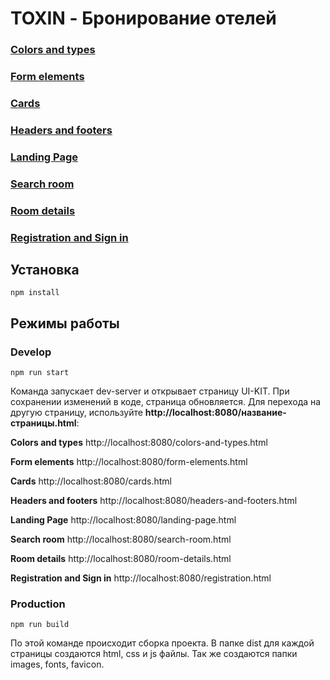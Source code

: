 # TOXIN - Бронирование отелей

### [Colors and types](https://bibigyl.github.io/FSD_task_2/colors-and-types)

### [Form elements](https://bibigyl.github.io/FSD_task_2/form-elements)

### [Cards](https://bibigyl.github.io/FSD_task_2/cards)

### [Headers and footers](https://bibigyl.github.io/FSD_task_2/headers-and-footers)

### [Landing Page](https://bibigyl.github.io/FSD_task_2/landing-page)

### [Search room](https://bibigyl.github.io/FSD_task_2/search-room)

### [Room details](https://bibigyl.github.io/FSD_task_2/room-details)

### [Registration and Sign in](https://bibigyl.github.io/FSD_task_2/registration)



## Установка
```
npm install
```

## Режимы работы

### Develop
```
npm run start
```
Команда запускает dev-server и открывает страницу UI-KIT. При сохранении изменений в коде, страница обновляется.
Для перехода на другую страницу, используйте **http://localhost:8080/название-страницы.html**:

**Colors and types**             http://localhost:8080/colors-and-types.html

**Form elements**               http://localhost:8080/form-elements.html

**Cards**                       http://localhost:8080/cards.html

**Headers and footers**         http://localhost:8080/headers-and-footers.html

**Landing Page**                http://localhost:8080/landing-page.html

**Search room**                 http://localhost:8080/search-room.html

**Room details**                http://localhost:8080/room-details.html

**Registration and Sign in**    http://localhost:8080/registration.html


### Production
```
npm run build
```
По этой команде происходит сборка проекта. В папке dist для каждой страницы создаются html, css и js файлы. Так же создаются папки images, fonts, favicon. 
